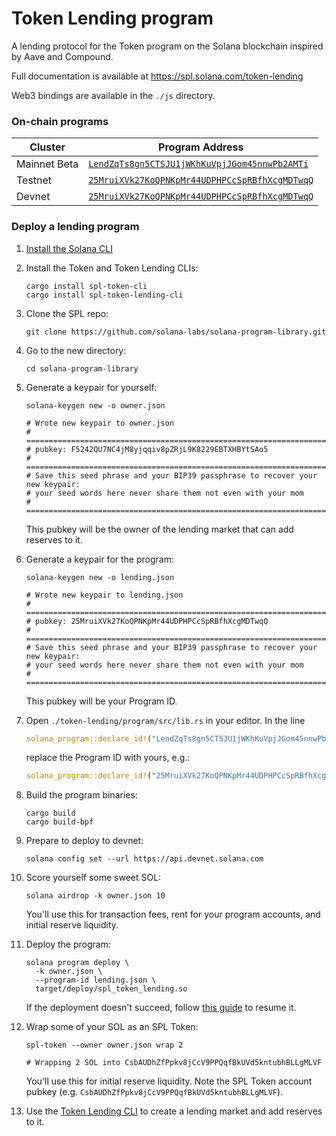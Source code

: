 # Token Lending program

A lending protocol for the Token program on the Solana blockchain inspired by Aave and Compound.

Full documentation is available at https://spl.solana.com/token-lending

Web3 bindings are available in the `./js` directory.

### On-chain programs

| Cluster | Program Address |
| --- | --- |
| Mainnet Beta | [`LendZqTs8gn5CTSJU1jWKhKuVpjJGom45nnwPb2AMTi`](https://explorer.solana.com/address/LendZqTs7gn5CTSJU1jWKhKuVpjJGom45nnwPb2AMTi) |
| Testnet | [`25MruiXVk27KoQPNKpMr44UDPHPCcSpRBfhXcgMDTwqQ`](https://explorer.solana.com/address/LendZqTs8gn5CTSJU1jWKhKuVpjJGom45nnwPb2AMTi?cluster=testnet) |
| Devnet | [`25MruiXVk27KoQPNKpMr44UDPHPCcSpRBfhXcgMDTwqQ`](https://explorer.solana.com/address/LendZqTs8gn5CTSJU1jWKhKuVpjJGom45nnwPb2AMTi?cluster=devnet) |

### Deploy a lending program

1. [Install the Solana CLI](https://docs.solana.com/cli/install-solana-cli-tools)

1. Install the Token and Token Lending CLIs:
   ```shell
   cargo install spl-token-cli
   cargo install spl-token-lending-cli
   ```
   
1. Clone the SPL repo:
   ```shell
   git clone https://github.com/solana-labs/solana-program-library.git
   ```

1. Go to the new directory:
   ```shell
   cd solana-program-library
   ```

1. Generate a keypair for yourself:
   ```shell
   solana-keygen new -o owner.json

   # Wrote new keypair to owner.json
   # ================================================================================
   # pubkey: F5242QU7NC4jM8yjqqiv8pZRjL9K8229EBTXHBYtSAo5
   # ================================================================================
   # Save this seed phrase and your BIP39 passphrase to recover your new keypair:
   # your seed words here never share them not even with your mom
   # ================================================================================
   ```
   This pubkey will be the owner of the lending market that can add reserves to it.

1. Generate a keypair for the program:
   ```shell
   solana-keygen new -o lending.json

   # Wrote new keypair to lending.json
   # ============================================================================
   # pubkey: 25MruiXVk27KoQPNKpMr44UDPHPCcSpRBfhXcgMDTwqQ
   # ============================================================================
   # Save this seed phrase and your BIP39 passphrase to recover your new keypair:
   # your seed words here never share them not even with your mom
   # ============================================================================
   ```
   This pubkey will be your Program ID.

1. Open `./token-lending/program/src/lib.rs` in your editor. In the line
   ```rust
   solana_program::declare_id!("LendZqTs8gn5CTSJU1jWKhKuVpjJGom45nnwPb2AMTi");
   ```
   replace the Program ID with yours, e.g.:
   ```rust
   solana_program::declare_id!("25MruiXVk27KoQPNKpMr44UDPHPCcSpRBfhXcgMDTwqQ");
   ```

1. Build the program binaries:
   ```shell
   cargo build
   cargo build-bpf
   ```

1. Prepare to deploy to devnet:
   ```shell
   solana config set --url https://api.devnet.solana.com
   ```

1. Score yourself some sweet SOL:
   ```shell
   solana airdrop -k owner.json 10
   ```
   You'll use this for transaction fees, rent for your program accounts, and initial reserve liquidity.

1. Deploy the program:
   ```shell
   solana program deploy \
     -k owner.json \
     --program-id lending.json \
     target/deploy/spl_token_lending.so
   ```
   If the deployment doesn't succeed, follow [this guide](https://docs.solana.com/cli/deploy-a-program#resuming-a-failed-deploy) to resume it.

1. Wrap some of your SOL as an SPL Token:
   ```shell
   spl-token --owner owner.json wrap 2

   # Wrapping 2 SOL into CsbAUDhZfPpkv8jCcV9PPQqfBkUVd5kntubhBLLgMLVF
   ```
   You'll use this for initial reserve liquidity. Note the SPL Token account pubkey (e.g. `CsbAUDhZfPpkv8jCcV9PPQqfBkUVd5kntubhBLLgMLVF`).

1. Use the [Token Lending CLI](./cli/README.md) to create a lending market and add reserves to it.